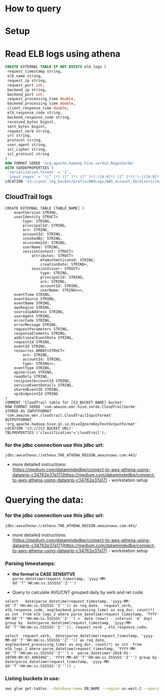 # How to query

# Setup



# Read ELB logs using athena
```sql
CREATE EXTERNAL TABLE IF NOT EXISTS elb_logs (
 request_timestamp string,
 elb_name string,
 request_ip string,
 request_port int,
 backend_ip string,
 backend_port int,
 request_processing_time double,
 backend_processing_time double,
 client_response_time double,
 elb_response_code string,
 backend_response_code string,
 received_bytes bigint,
 sent_bytes bigint,
 request_verb string,
 url string,
 protocol string,
 user_agent string,
 ssl_cipher string,
 ssl_protocol string
)
ROW FORMAT SERDE 'org.apache.hadoop.hive.serde2.RegexSerDe'
WITH SERDEPROPERTIES (
 'serialization.format' = '1',
 'input.regex' = '([^ ]*) ([^ ]*) ([^ ]*):([0-9]*) ([^ ]*)[:\-]([0-9]*) ([-.0-9]*) ([-.0-9]*) ([-.0-9]*) (|[-0-9]*) (-|[-0-9]*) ([-0-9]*) ([-0-9]*) \\\"([^ ]*) ([^ ]*) (- |[^ ]*)\\\" (\"[^\"]*\") ([A-Z0-9-]+) ([A-Za-z0-9.-]*)$' )
LOCATION 's3://your_log_bucket/prefix/AWSLogs/AWS_account_ID/elasticloadbalancing/';
```

##  CloudTrail logs

```
CREATE EXTERNAL TABLE [TABLE_NAME] (
    eventVersion STRING,
    userIdentity STRUCT<
        type: STRING,
        principalId: STRING,
        arn: STRING,
        accountId: STRING,
        invokedBy: STRING,
        accessKeyId: STRING,
        userName: STRING,
        sessionContext: STRUCT<
            attributes: STRUCT<
                mfaAuthenticated: STRING,
                creationDate: STRING>,
            sessionIssuer: STRUCT<
                type: STRING,
                principalId: STRING,
                arn: STRING,
                accountId: STRING,
                userName: STRING>>>,
    eventTime STRING,
    eventSource STRING,
    eventName STRING,
    awsRegion STRING,
    sourceIpAddress STRING,
    userAgent STRING,
    errorCode STRING,
    errorMessage STRING,
    requestParameters STRING,
    responseElements STRING,
    additionalEventData STRING,
    requestId STRING,
    eventId STRING,
    resources ARRAY<STRUCT<
        arn: STRING,
        accountId: STRING,
        type: STRING>>,
    eventType STRING,
    apiVersion STRING,
    readOnly STRING,
    recipientAccountId STRING,
    serviceEventDetails STRING,
    sharedEventID STRING,
    vpcEndpointId STRING
)
COMMENT 'CloudTrail table for [S3_BUCKET_NAME] bucket'
ROW FORMAT SERDE 'com.amazon.emr.hive.serde.CloudTrailSerde'
STORED AS INPUTFORMAT 'com.amazon.emr.cloudtrail.CloudTrailInputFormat'
OUTPUTFORMAT 'org.apache.hadoop.hive.ql.io.HiveIgnoreKeyTextOutputFormat'
LOCATION 's3://[S3_BUCKET_URL]'
TBLPROPERTIES ('classification'='cloudtrail');
```


### for the jdbc connection use this jdbc url:

`jdbc:awsathena://athena.THE_ATHENA_REGION.amazonaws.com:443/`  

* more detailed instructions:  
 [https://medium.com/datamindedbe/connect-to-aws-athena-using-datagrip-c34762e37a17](https://medium.com/datamindedbe/connect-to-aws-athena-using-datagrip-c34762e37a17) - workstation setup  



# Querying the data:  

### for the jdbc connection use this jdbc url:

`jdbc:awsathena://athena.THE_ATHENA_REGION.amazonaws.com:443/`  

* more detailed instructions:  
 [https://medium.com/datamindedbe/connect-to-aws-athena-using-datagrip-c34762e37a17](https://medium.com/datamindedbe/connect-to-aws-athena-using-datagrip-c34762e37a17) - workstation setup  


### Parsing timestamps:
 *  **the format is CASE SENSIITVE**      
`parse_datetime(request_timestamp, 'yyyy-MM-dd''T''HH:mm:ss.SSSSSS''Z''')` 

* Query to calculate AVG/CNT grouped daily by verb and ret code:  
```
select   date(parse_datetime(request_timestamp, 'yyyy-MM-dd''T''HH:mm:ss.SSSSSS''Z''')) as req_date,  request_verb, elb_response_code, avg(backend_processing_time) as avg_dur, count(*) as cnt  from elb_logs_2 where parse_datetime(request_timestamp, 'YYYY-MM-dd''T''HH:mm:ss.SSSSSS''Z''') >  date (now() - interval '6' day) group by  date(parse_datetime(request_timestamp, 'yyyy-MM-dd''T''HH:mm:ss.SSSSSS''Z''')), request_verb , elb_response_code;
```

```
select  request_verb,  date(parse_datetime(request_timestamp, 'yyyy-MM-dd''T''HH:mm:ss.SSSSSS''Z''')) as req_date,  avg(backend_processing_time) as avg_dur, count(*) as cnt  from elb_logs_2 where parse_datetime(request_timestamp, 'YYYY-MM-dd''T''HH:mm:ss.SSSSSS''Z''') >  parse_datetime('2018-01-20T09:00:07.490349Z', 'YYYY-MM-dd''T''HH:mm:ss.SSSSSS''Z''') group by date(parse_datetime(request_timestamp, 'yyyy-MM-dd''T''HH:mm:ss.SSSSSS''Z''')) ;
```


### Listing buckets in use:
```bash
aws glue get-tables --database-name DB_NAME --region us-west-2 --query 'TableList[*].{Name:Name, Location:StorageDescriptor.Location}' --output text
```

